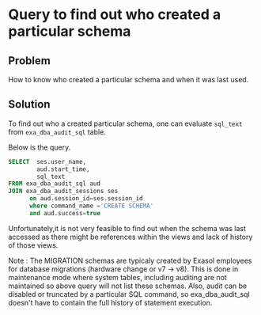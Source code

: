 # Query to find out who created a particular schema

## Problem

How to know who created a particular schema and when it was last used.

## Solution

To find out who a created particular schema, one can evaluate `sql_text` from `exa_dba_audit_sql` table.

Below is the query.

```sql
SELECT  ses.user_name,
        aud.start_time,
        sql_text
FROM exa_dba_audit_sql aud
JOIN exa_dba_audit_sessions ses
      on aud.session_id=ses.session_id
      where command_name ='CREATE SCHEMA'
      and aud.success=true
```  

Unfortunately,it is not very feasible to find out when the schema was last accessed as there might be references within the views and lack of history of those views.

Note : The MIGRATION schemas are typicaly created by Exasol employees for database migrations (hardware change or v7 -> v8). This is done in maintenance mode where system tables, including auditing are not maintained so above query will not list these schemas.
       Also, audit can be disabled or truncated by a particular SQL command, so exa_dba_audit_sql doesn't have to contain the full history of statement execution.

